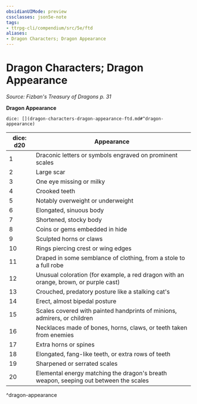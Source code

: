 ```yaml
---
obsidianUIMode: preview
cssclasses: json5e-note
tags:
- ttrpg-cli/compendium/src/5e/ftd
aliases:
- Dragon Characters; Dragon Appearance
---
```

# Dragon Characters; Dragon Appearance
*Source: Fizban's Treasury of Dragons p. 31* 

**Dragon Appearance**

`dice: [](dragon-characters-dragon-appearance-ftd.md#^dragon-appearance)`

| dice: d20 | Appearance |
|-----------|------------|
| 1 | Draconic letters or symbols engraved on prominent scales |
| 2 | Large scar |
| 3 | One eye missing or milky |
| 4 | Crooked teeth |
| 5 | Notably overweight or underweight |
| 6 | Elongated, sinuous body |
| 7 | Shortened, stocky body |
| 8 | Coins or gems embedded in hide |
| 9 | Sculpted horns or claws |
| 10 | Rings piercing crest or wing edges |
| 11 | Draped in some semblance of clothing, from a stole to a full robe |
| 12 | Unusual coloration (for example, a red dragon with an orange, brown, or purple cast) |
| 13 | Crouched, predatory posture like a stalking cat's |
| 14 | Erect, almost bipedal posture |
| 15 | Scales covered with painted handprints of minions, admirers, or children |
| 16 | Necklaces made of bones, horns, claws, or teeth taken from enemies |
| 17 | Extra horns or spines |
| 18 | Elongated, fang-like teeth, or extra rows of teeth |
| 19 | Sharpened or serrated scales |
| 20 | Elemental energy matching the dragon's breath weapon, seeping out between the scales |
^dragon-appearance